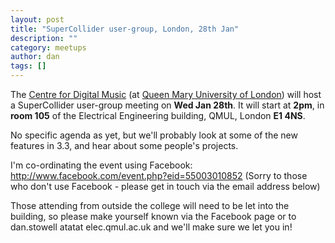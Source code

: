 ```yaml
---
layout: post
title: "SuperCollider user-group, London, 28th Jan"
description: ""
category: meetups
author: dan
tags: []
---
```

The [Centre for Digital Music](http://www.elec.qmul.ac.uk/digitalmusic/) (at [Queen Mary University of London](http://www.qmul.ac.uk/)) will host a SuperCollider user-group meeting on **Wed Jan 28th**. It will start at **2pm**, in **room 105** of the Electrical Engineering building, QMUL, London **E1 4NS**.

No specific agenda as yet, but we'll probably look at some of the new features in 3.3, and hear about some people's projects.

I'm co-ordinating the event using Facebook:
http://www.facebook.com/event.php?eid=55003010852
(Sorry to those who don't use Facebook - please get in touch via the email address below)

Those attending from outside the college will need to be let into the building, so please make yourself known via the Facebook page or to dan.stowell atatat elec.qmul.ac.uk and we'll make sure we let you in!

